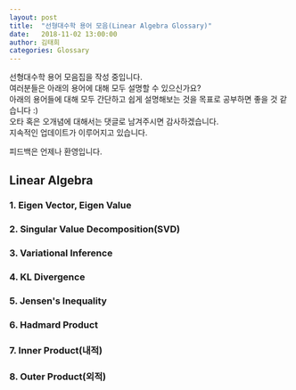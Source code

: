 ```yaml
---
layout: post
title:  "선형대수학 용어 모음(Linear Algebra Glossary)"
date:   2018-11-02 13:00:00
author: 김태희
categories: Glossary
---
```


선형대수학 용어 모음집을 작성 중입니다.  
여러분들은 아래의 용어에 대해 모두 설명할 수 있으신가요?  
아래의 용어들에 대해 모두 간단하고 쉽게 설명해보는 것을 목표로 공부하면 좋을 것 같습니다 :)  
오타 혹은 오개념에 대해서는 댓글로 남겨주시면 감사하겠습니다.  
지속적인 업데이트가 이루어지고 있습니다.  

피드백은 언제나 환영입니다.

## Linear Algebra

### 1. Eigen Vector, Eigen Value

### 2. Singular Value Decomposition(SVD)

### 3. Variational Inference

### 4. KL Divergence

### 5. Jensen's Inequality

### 6. Hadmard Product

### 7. Inner Product(내적)

### 8. Outer Product(외적)
